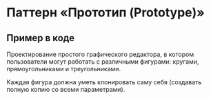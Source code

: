 # Паттерн «Прототип (Prototype)»
## Пример в коде
Проектирование простого графического редактора, в котором пользователи могут работать с различными фигурами: кругами, прямоугольниками и треугольниками.

Каждая фигура должна уметь клонировать саму себя (создавать полную копию со всеми параметрами).